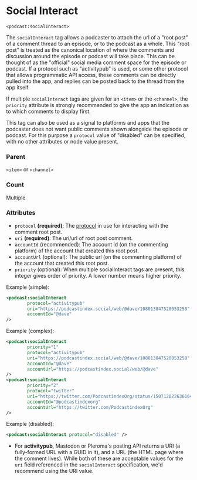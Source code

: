 # Social Interact

`<podcast:socialInteract>`

The `socialInteract` tag allows a podcaster to attach the url of a "root post" of a comment thread to an episode, or to the podcast as a whole. This "root post" is treated as the canonical location of where the comments and discussion around the episode or podcast will take place. This can be thought of as the "official" social media comment space for the episode or podcast. If a protocol such as "activitypub" is used, or some other protocol that allows programmatic API access, these comments can be directly pulled into the app, and replies can be posted back to the thread from the app itself.

If multiple `socialInteract` tags are given for an `<item>` or the `<channel>`, the `priority` attribute is strongly recommended to give the app an indication as to which comments to display first.

This tag can also be used as a signal to platforms and apps that the podcaster does not want public comments shown alongside the episode or podcast. For this purpose a `protocol` value of "disabled" can be specified, with no other attributes or node value present.

### Parent

`<item>` or `<channel>`

### Count

Multiple

### Attributes

- `protocol` **(required)**: The [protocol](https://github.com/Podcastindex-org/podcast-namespace/blob/main/socialprotocols.txt) in use for interacting with the comment root post.
- `uri` **(required)**: The uri/url of root post comment.
- `accountId` (recommended): The account id (on the commenting platform) of the account that created this root post.
- `accountUrl` (optional): The public url (on the commenting platform) of the account that created this root post.
- `priority` (optional): When multiple socialInteract tags are present, this integer gives order of priority. A lower number means higher priority.

Example (simple):

```xml
<podcast:socialInteract
        protocol="activitypub"
        uri="https://podcastindex.social/web/@dave/108013847520053258"
        accountId="@dave"
/>
```

Example (complex):

```xml
<podcast:socialInteract
        priority="1"
        protocol="activitypub"
        uri="https://podcastindex.social/web/@dave/108013847520053258"
        accountId="@dave"
        accountUrl="https://podcastindex.social/web/@dave"
/>
<podcast:socialInteract
        priority="2"
        protocol="twitter"
        uri="https://twitter.com/PodcastindexOrg/status/1507120226361647115"
        accountId="@podcastindexorg"
        accountUrl="https://twitter.com/PodcastindexOrg"
/>
```

Example (disabled):

```xml
<podcast:socialInteract protocol="disabled" />
```

- For **activitypub**, Mastodon or Pleroma's posting API returns a URI (a fully-formed URL with a GUID in it), and a URL (the HTML page where the comment lives). While both of these are acceptable values for the `uri` field referenced in the `socialInteract` specification, we'd recommend using the URI value.
